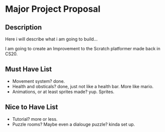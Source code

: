 # Major Project Proposal

## Description

Here i will describe what i am going to build...

I am going to create an Improvement to the Scratch platformer made back in CS20. 

## Must Have List

- Movement system? done.
- Health and obsticals? done, just not like a health bar. More like mario.
- Animations, or at least sprites made? yup. Sprites.

## Nice to Have List
- Tutorial? more or less.
- Puzzle rooms? Maybe even a dialouge puzzle? kinda set up.